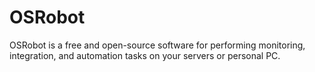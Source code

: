 # OSRobot
OSRobot is a free and open-source software for performing monitoring, integration, and automation tasks on your servers or personal PC.
